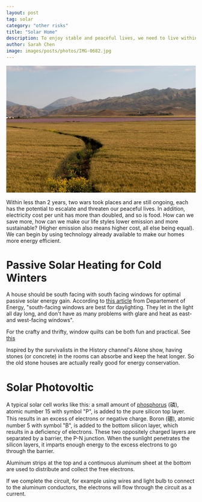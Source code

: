 ```yaml
---
layout: post
tag: solar
category: "other risks"
title: "Solar Home"
description: To enjoy stable and peaceful lives, we need to live within our means, which means starting by optimizing solar energy in our homes
author: Sarah Chen
image: images/posts/photos/IMG-0682.jpg
---
```

![](/images/posts/photos/IMG-0682.jpg)

Within less than 2 years, two wars took places and are still ongoing, each has the potential to escalate and threaten our peaceful lives.  In addition, electricity cost per unit has more than doubled, and so is food.  How can we save more, how can we make our life styles lower emission and more sustainable?  (Higher emission also means higher cost, all else being equal).  We can begin by using technology already available to make our homes more energy efficient. 

# Passive Solar Heating for Cold Winters

A house should be south facing with south facing windows for optimal passive solar energy gain.  According to [this article](https://www.energy.gov/energysaver/articles/dealing-south-facing-windows-summer#:~:text=In%20fact%2C%20south%2Dfacing%20windows,the%20summer%20%2D%20even%20more%20so.) from Departement of Energy, "south-facing windows are best for daylighting. They let in the light all day long, and don't have as many problems with glare and heat as east- and west-facing windows". 

For the crafty and thrifty, window quilts can be both fun and practical. See [this](https://blog.lehmans.com/making-old-time-window-quilts/)

Inspired by the survivalists in the History channel's Alone show, having stones (or concrete) in the rooms can absorbe and keep the heat longer.  So the old stone houses are actually really good for energy conservation. 

# Solar Photovoltic 

A typical solar cell works like this:
a small amount of [phosphorus](https://en.wikipedia.org/wiki/Phosphorus) (磷), atomic number 15 with symbol "P",  is added to the pure silicon top layer.  This results in an excess of electrons or negative charge. 
Boron (硼), atomic number 5 with symbol "B", is added to the bottom silicon layer, which results in a deficiency of electrons. 
These two oppositely charged layers are separated by a barrier, the P-N junction.  When the sunlight penetrates the silicon layers, it imparts enough energy to the excess electrons to go through the barrier. 

Aluminum strips at the top and a continuous aluminum sheet at the bottom are used to distribute and collect the free electrons. 

If we complete the circuit, for example using wires and light bulb to connect to the aluminum conductors, the electrons will flow through the circuit as a current. 

